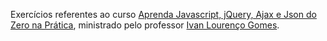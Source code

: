 Exercícios referentes ao curso [Aprenda Javascript, jQuery, Ajax e Json do Zero na Prática](https://www.udemy.com/course/aprenda-javascript-com-facilidade-do-zero/?src=sac&kw=aprenda+javascript%2C+jso),
ministrado pelo professor [Ivan Lourenço Gomes](https://www.udemy.com/user/ivan-lourenco-gomes/).
